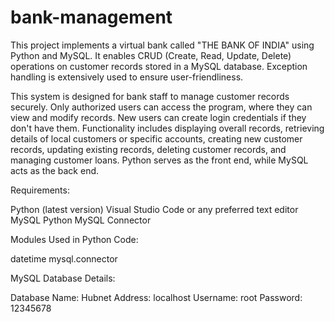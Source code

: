 # bank-management
This project implements a virtual bank called "THE BANK OF INDIA" using Python and MySQL. It enables CRUD (Create, Read, Update, Delete) operations on customer records stored in a MySQL database. Exception handling is extensively used to ensure user-friendliness.

This system is designed for bank staff to manage customer records securely. Only authorized users can access the program, where they can view and modify records. New users can create login credentials if they don't have them. Functionality includes displaying overall records, retrieving details of local customers or specific accounts, creating new customer records, updating existing records, deleting customer records, and managing customer loans. Python serves as the front end, while MySQL acts as the back end.



Requirements:

Python (latest version)
Visual Studio Code or any preferred text editor
MySQL
Python MySQL Connector



Modules Used in Python Code:

datetime
mysql.connector



MySQL Database Details:

Database Name: Hubnet
Address: localhost
Username: root
Password: 12345678
